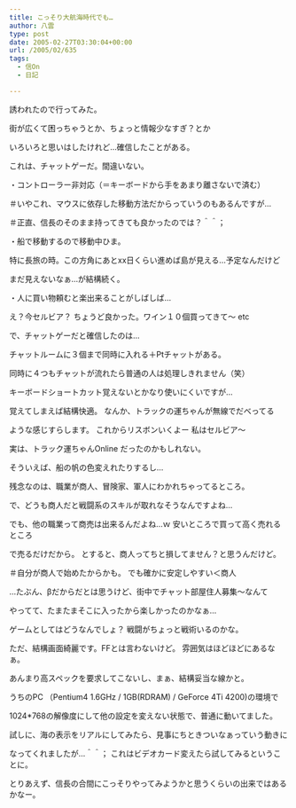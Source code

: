 ```yaml
---
title: こっそり大航海時代でも…
author: 八雲
type: post
date: 2005-02-27T03:30:04+00:00
url: /2005/02/635
tags:
  - 信On
  - 日記

---
```

誘われたので行ってみた。
  
街が広くて困っちゃうとか、ちょっと情報少なすぎ？とか
  
いろいろと思いはしたけれど…確信したことがある。

これは、チャットゲーだ。間違いない。

・コントローラー非対応（＝キーボードから手をあまり離さないで済む）
  
＃いやこれ、マウスに依存した移動方法だからっていうのもあるんですが…
  
＃正直、信長のそのまま持ってきても良かったのでは？＾＾；
  
・船で移動するので移動中ひま。
  
特に長旅の時。この方角にあとxx日くらい進めば島が見える…予定なんだけど
  
まだ見えないなぁ…が結構続く。
  
・人に買い物頼むと楽出来ることがしばしば…
  
え？今セルビア？ ちょうど良かった。ワイン１０個買ってきて～ etc

で、チャットゲーだと確信したのは…
  
チャットルームに３個まで同時に入れる＋Ptチャットがある。
  
同時に４つもチャットが流れたら普通の人は処理しきれません（笑）
  
キーボードショートカット覚えないとかなり使いにくいですが…
  
覚えてしまえば結構快適。 なんか、トラックの運ちゃんが無線でだべってる
  
ような感じすらします。 これからリスボンいくよー 私はセルビア～
  
実は、トラック運ちゃんOnline だったのかもしれない。
  
そういえば、船の帆の色変えれたりするし…

残念なのは、職業が商人、冒険家、軍人にわかれちゃってるところ。
  
で、どうも商人だと戦闘系のスキルが取れなそうなんですよね…
  
でも、他の職業って商売は出来るんだよね…ｗ 安いところで買って高く売れるところ
  
で売るだけだから。 とすると、商人ってちと損してません？と思うんだけど。
  
＃自分が商人で始めたからかも。 でも確かに安定しやすい＜商人

…たぶん、βだからだとは思うけど、街中でチャット部屋住人募集～なんて
  
やってて、たまたまそこに入ったから楽しかったのかなぁ…
  
ゲームとしてはどうなんでしょ？ 戦闘がちょっと戦術いるのかな。
  
ただ、結構画面綺麗です。FFとは言わないけど。 雰囲気はほどほどにあるなぁ。
  
あんまり高スペックを要求してこないし、まぁ、結構妥当な線かと。
  
うちのPC （Pentium4 1.6GHz / 1GB(RDRAM) / GeForce 4Ti 4200)の環境で
  
1024*768の解像度にして他の設定を変えない状態で、普通に動いてました。
  
試しに、海の表示をリアルにしてみたら、見事にちときついなぁっていう動きに
  
なってくれましたが…＾＾； これはビデオカード変えたら試してみるということに。
  
とりあえず、信長の合間にこっそりやってみようかと思うくらいの出来ではあるかなー。
